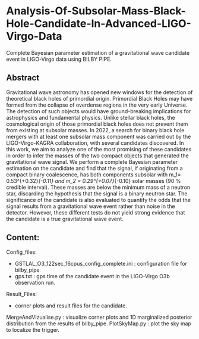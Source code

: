 # Analysis-Of-Subsolar-Mass-Black-Hole-Candidate-In-Advanced-LIGO-Virgo-Data
Complete Bayesian parameter estimation of a gravitational wave candidate event in LIGO-Virgo data using BILBY PIPE. 

## Abstract 
Gravitational wave astronomy has opened new windows for the detection of theoretical black holes of primordial origin. Primordial Black Holes may have formed from the collapse of overdense regions in the very early Universe. The detection of such objects would have ground-breaking implications for astrophysics and fundamental physics. Unlike stellar black holes, the cosmological origin of those primordial black holes does not prevent them from existing at subsolar masses. In 2022, a search for binary black hole mergers with at least one subsolar mass component was carried out by the LIGO-Virgo-KAGRA collaboration, with several candidates discovered. In this work, we aim to analyze one of the most promising of these candidates in order to infer the masses of the two compact objects that generated the gravitational wave signal. We perform a complete Bayesian parameter estimation on the candidate and find that the signal, if originating from a compact binary coalescence, has both components subsolar with m_1= 0.53^{+0.32}_{-0.11} and m_2 = 0.29^{+0.07}_{-0.10} solar masses (90 \% credible interval). These masses are below the minimum mass of a neutron star, discarding the hypothesis that the signal is a binary neutron star. The significance of the candidate is also evaluated to quantify the odds that the signal results from a gravitational wave event rather than noise in the detector. However, these different tests do not yield strong evidence that the candidate is a true gravitational wave event.

## Content: 

Config_files:
  - GSTLAL_O3_122sec_16cpus_config_complete.ini : configuration file for bilby_pipe 
  - gps.txt : gps time of the candidate event in the LIGO-Virgo O3b observation run.  

Result_Files: 
  - corner plots and result files for the candidate.

MergeAndVizualise.py : visualize corner plots and 1D marginalized posterior distribution from the results of bilby_pipe.
PlotSkyMap.py : plot the sky map to localize the trigger.
